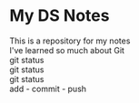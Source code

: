 # My DS Notes

This is a repository for my notes   
I've learned so much about Git   
git status   
git status   
git status   
add - commit - push   